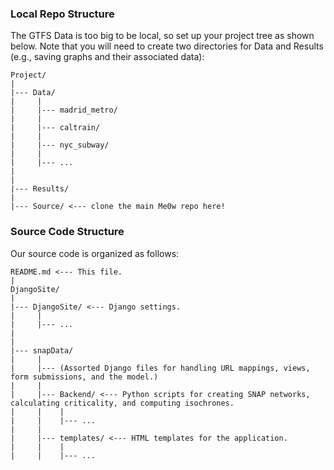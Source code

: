 ### Local Repo Structure

The GTFS Data is too big to be local, so set up your project tree as shown below. Note that you will need to create two directories for Data and Results (e.g., saving graphs and their associated data):

```
Project/
|
|--- Data/
|	  |
|	  |--- madrid_metro/
|	  |
|	  |--- caltrain/
|	  |
|	  |--- nyc_subway/
|	  |
|	  |--- ...
|
|
|--- Results/
|
|--- Source/ <--- clone the main Me0w repo here!
```


### Source Code Structure

Our source code is organized as follows:

```
README.md <--- This file.
|
DjangoSite/
|
|--- DjangoSite/ <--- Django settings.
|	  |
|	  |--- ...
|
|
|--- snapData/
|	  |
|	  |--- (Assorted Django files for handling URL mappings, views, form submissions, and the model.)
|	  |
|	  |--- Backend/ <--- Python scripts for creating SNAP networks, calculating criticality, and computing isochrones.
|	  |    |
|	  |    |--- ...
|	  |
|	  |--- templates/ <--- HTML templates for the application.
|	  |    |
|	  |    |--- ...
```
